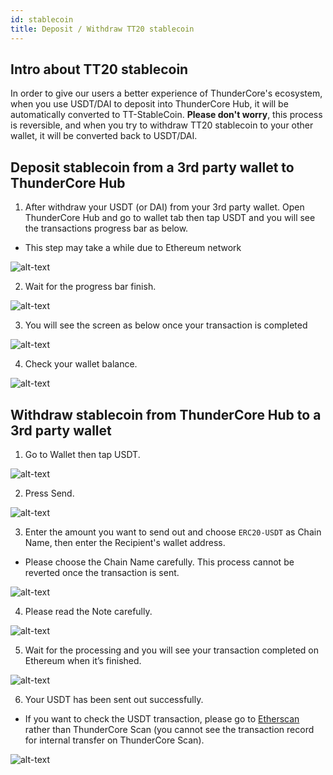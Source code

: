 ```yaml
---
id: stablecoin
title: Deposit / Withdraw TT20 stablecoin  
---
```

## Intro about TT20 stablecoin

In order to give our users a better experience of ThunderCore's ecosystem, when you use USDT/DAI to deposit into ThunderCore Hub, it will be automatically converted to TT-StableCoin. **Please don't worry**, this process is reversible, and when you try to withdraw TT20 stablecoin to your other wallet, it will be converted back to USDT/DAI. 

## Deposit stablecoin from a 3rd party wallet to ThunderCore Hub 

1. After withdraw your USDT (or DAI) from your 3rd party wallet. Open ThunderCore Hub and go to wallet tab then tap USDT and you will see the transactions progress bar as below.

* This step may take a while due to Ethereum network 

![alt-text](assets/img/deposit_stablecoin_en/deposit_en.PNG)

2. Wait for the progress bar finish.

![alt-text](assets/img/deposit_stablecoin_en/processing_en.PNG)

3. You will see the screen as below once your transaction is completed 

![alt-text](assets/img/deposit_stablecoin_en/complete_en.PNG)

4. Check your wallet balance.

![alt-text](assets/img/deposit_stablecoin_en/check_balance_en.PNG)


## Withdraw stablecoin from ThunderCore Hub to a 3rd party wallet  

1. Go to Wallet then tap USDT.

![alt-text](assets/img/withdraw_stablecoin_en/1.PNG)

2. Press Send.

![alt-text](assets/img/withdraw_stablecoin_en/2.PNG)

3. Enter the amount you want to send out and choose `ERC20-USDT` as Chain Name, then enter the Recipient's wallet address.

* Please choose the Chain Name carefully. This process cannot be reverted once the transaction is sent. 

![alt-text](assets/img/withdraw_stablecoin_en/3.PNG)

4. Please read the Note carefully. 

![alt-text](assets/img/withdraw_stablecoin_en/4.PNG)

5. Wait for the processing and you will see your transaction completed on Ethereum when it’s finished.

![alt-text](assets/img/withdraw_stablecoin_en/5.PNG)

6. Your USDT has been sent out successfully. 

* If you want to check the USDT transaction, please go to [Etherscan](https://etherscan.io/) rather than ThunderCore Scan (you cannot see the transaction record for internal transfer on ThunderCore Scan). 

![alt-text](assets/img/withdraw_stablecoin_en/6.PNG)

